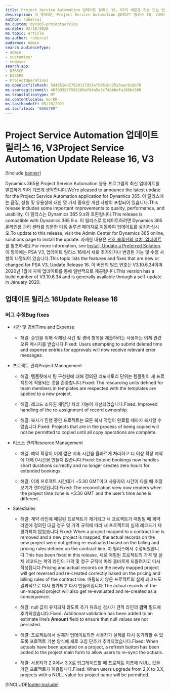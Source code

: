 ```yaml
---
title: Project Service Automation 업데이트 릴리스 16, V3의 새로운 기능 또는 변경된 기능
description: 이 항목에는 Project Service Automation 업데이트 릴리스 16, V3에서 사용할 수 있는 기능 및 수정 사항이 나열되어 있습니다.
author: ruhercul
ms.custom: dyn365-projectservice
ms.date: 02/18/2020
ms.topic: article
ms.author: ruhercul
audience: Admin
search.audienceType:
- admin
- customizer
- enduser
search.app:
- D365CE
- D365PS
- ProjectOperations
ms.openlocfilehash: 5d4851ed27028117d25efb0610c25a5aac9c8b70
ms.sourcegitcommit: 40f68387f594180af64a5e5c748b6efa188bd300
ms.translationtype: HT
ms.contentlocale: ko-KR
ms.lasthandoff: 05/10/2021
ms.locfileid: "6006789"
---
```

# <a name="project-service-automation-update-release-16-v3"></a><span data-ttu-id="4c963-103">Project Service Automation 업데이트 릴리스 16, V3</span><span class="sxs-lookup"><span data-stu-id="4c963-103">Project Service Automation Update Release 16, V3</span></span>

[!include [banner](../includes/psa-now-project-operations.md)]

<span data-ttu-id="4c963-104">Dynamics 365용 Project Service Automation 응용 프로그램의 최신 업데이트를 발표하게 되어 기쁘게 생각합니다.</span><span class="sxs-lookup"><span data-stu-id="4c963-104">We’re pleased to announce the latest update for the Project Service Automation application for Dynamics 365.</span></span> <span data-ttu-id="4c963-105">이 릴리스에는 품질, 성능 및 유용성에 대한 몇 가지 중요한 개선 사항이 포함되어 있습니다.</span><span class="sxs-lookup"><span data-stu-id="4c963-105">This release includes some important improvements to quality, performance, and usability.</span></span>  <span data-ttu-id="4c963-106">이 릴리스는 Dynamics 365 9.x와 호환됩니다.</span><span class="sxs-lookup"><span data-stu-id="4c963-106">This release is compatible with Dynamics 365 9.x.</span></span> <span data-ttu-id="4c963-107">이 릴리스로 업데이트하려면 Dynamics 365 온라인용 관리 센터를 방문한 다음 솔루션 페이지로 이동하여 업데이트를 설치하십시오.</span><span class="sxs-lookup"><span data-stu-id="4c963-107">To update to this release, visit the Admin Center for Dynamics 365 online, solutions page to install the update.</span></span> <span data-ttu-id="4c963-108">자세한 내용은 [선호 솔루션의 설치, 업데이트](/dynamics365/project-service/upgrade-psa-home-page)를 참조하세요.</span><span class="sxs-lookup"><span data-stu-id="4c963-108">For more information, see [Install, Update a Preferred Solution](/dynamics365/project-service/upgrade-psa-home-page).</span></span>
<span data-ttu-id="4c963-109">이 항목에는 PSA V3, 업데이트 릴리스 16에서 새로 추가되거나 변경된 기능 및 수정 사항이 나열되어 있습니다.</span><span class="sxs-lookup"><span data-stu-id="4c963-109">This topic lists the features and fixes that are new or changed for PSA V3, Update Release 16.</span></span> <span data-ttu-id="4c963-110">이 버전의 빌드 번호는 V3.10.6.34이며 2020년 1월에 자체 업데이트를 통해 일반적으로 제공됩니다.</span><span class="sxs-lookup"><span data-stu-id="4c963-110">This version has a build number of V3.10.6.34 and is generally available through a self-update in January 2020.</span></span>


## <a name="update-release-16"></a><span data-ttu-id="4c963-111">업데이트 릴리스 16</span><span class="sxs-lookup"><span data-stu-id="4c963-111">Update Release 16</span></span>

### <a name="bug-fixes"></a><span data-ttu-id="4c963-112">버그 수정</span><span class="sxs-lookup"><span data-stu-id="4c963-112">Bug fixes</span></span>

-   <span data-ttu-id="4c963-113">시간 및 경비</span><span class="sxs-lookup"><span data-stu-id="4c963-113">Time and Expense</span></span>

    -   <span data-ttu-id="4c963-114">해결: 승인을 위해 삭제된 시간 및 경비 항목을 제출하려는 사용자는 이제 관련 오류 메시지를 받습니다.</span><span class="sxs-lookup"><span data-stu-id="4c963-114">Fixed: Users attempting to submit deleted time and expense entries for approvals will now receive relevant error messages.</span></span>

-   <span data-ttu-id="4c963-115">프로젝트 관리</span><span class="sxs-lookup"><span data-stu-id="4c963-115">Project Management</span></span>

    -   <span data-ttu-id="4c963-116">해결: 템플릿에서 팀 구성원에 대해 정의된 리포지토리 단위는 템플릿이 새 프로젝트에 적용되는 것을 존중합니다.</span><span class="sxs-lookup"><span data-stu-id="4c963-116">Fixed: The resourcing units defined for team members in templates are respected with the templates are applied to a new project.</span></span>

    -   <span data-ttu-id="4c963-117">해결: 레코드 소유권 재할당 처리 기능이 개선되었습니다.</span><span class="sxs-lookup"><span data-stu-id="4c963-117">Fixed: Improved handling of the re-assignment of record ownership.</span></span>

    -   <span data-ttu-id="4c963-118">해결: 복사가 진행 중인 프로젝트는 모든 복사 작업이 완료될 때까지 복사할 수 없습니다.</span><span class="sxs-lookup"><span data-stu-id="4c963-118">Fixed: Projects that are in the process of being copied will not be permitted to copied until all copy operations are complete.</span></span>

-   <span data-ttu-id="4c963-119">리소스 관리</span><span class="sxs-lookup"><span data-stu-id="4c963-119">Resource Management</span></span>

    -   <span data-ttu-id="4c963-120">해결: 예약 확장이 이제 짧은 지속 시간을 올바르게 처리하고 더 이상 확장 예약에 대해 0시간을 만들지 않습니다.</span><span class="sxs-lookup"><span data-stu-id="4c963-120">Fixed: Extend bookings now handles short durations correctly and no longer creates zero hours for extended bookings.</span></span>

    -   <span data-ttu-id="4c963-121">해결: 이제 프로젝트 시간대가 +5:30 GMT이고 사용자의 시간이 다를 때 조정 보기가 렌더링됩니다.</span><span class="sxs-lookup"><span data-stu-id="4c963-121">Fixed: The reconciliation view now renders when the project time zone is +5:30 GMT and the user’s time aone is different.</span></span>

-   <span data-ttu-id="4c963-122">Sales</span><span class="sxs-lookup"><span data-stu-id="4c963-122">Sales</span></span>

    -   <span data-ttu-id="4c963-123">해결: 계약 라인에 매핑된 프로젝트가 제거되고 새 프로젝트가 매핑될 때 계약 라인에 정의된 대금 청구 및 가격 규칙에 따라 새 프로젝트의 실제 레코드가 재평가되지 않았습니다.</span><span class="sxs-lookup"><span data-stu-id="4c963-123">Fixed: When a project mapped to a contract line is removed and a new project is mapped, the actual records on the new project were not getting re-evaluated based on the billing and pricing rules defined on the contract line.</span></span> <span data-ttu-id="4c963-124">이 릴리스에서 수정되었습니다.</span><span class="sxs-lookup"><span data-stu-id="4c963-124">This has been fixed in this release.</span></span> <span data-ttu-id="4c963-125">새로 매핑된 프로젝트의 가격 및 실제 레코드는 계약 라인의 가격 및 청구 규칙에 따라 올바르게 되돌려지고 다시 작성됩니다.</span><span class="sxs-lookup"><span data-stu-id="4c963-125">Pricing and actual records on the newly mapped project will get reversed and re-created correctly based on the pricing and billing rules of the contract line.</span></span> <span data-ttu-id="4c963-126">매핑되지 않은 프로젝트의 실제 레코드도 결과적으로 다시 평가되고 다시 만들어집니다.</span><span class="sxs-lookup"><span data-stu-id="4c963-126">The actual records of the un-mapped project will also get re-evaluated and re-created as a consequence.</span></span>

    -   <span data-ttu-id="4c963-127">해결: null 값이 유지되지 않도록 추가 유효성 검사가 견적 라인의 **금액** 필드에 추가되었습니다.</span><span class="sxs-lookup"><span data-stu-id="4c963-127">Fixed: Additional validation has been added to an estimate line’s **Amount** field to ensure that null values are not persisted.</span></span>

    -   <span data-ttu-id="4c963-128">해결: 프로젝트에서 실제가 업데이트되면 사용자가 실제를 다시 동기화할 수 있도록 프로젝트 기본 양식에 새로 고침 단추가 추가되었습니다.</span><span class="sxs-lookup"><span data-stu-id="4c963-128">Fixed: When actuals have been updated on a project, a refresh button has been added to the project main form to allow users to re-sync the actuals.</span></span>

    -   <span data-ttu-id="4c963-129">해결: 사용자가 2.X에서 3.X로 업그레이드할 때 프로젝트 이름에 NULL 값을 가진 프로젝트가 허용됩니다.</span><span class="sxs-lookup"><span data-stu-id="4c963-129">Fixed: When users upgrade from 2.X to 3.X, projects with a NULL value for project name will be permitted.</span></span>



[!INCLUDE[footer-include](../includes/footer-banner.md)]